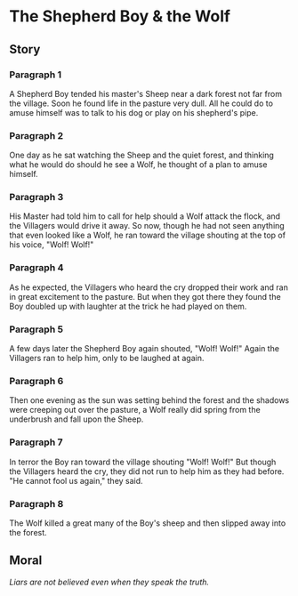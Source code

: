 
# The Shepherd Boy & the Wolf

## Story


### Paragraph 1

A Shepherd Boy tended his master's Sheep near a dark forest not far from the village. Soon he found life in the pasture very dull. All he could do to amuse himself was to talk to his dog or play on his shepherd's pipe.



### Paragraph 2

One day as he sat watching the Sheep and the quiet forest, and thinking what he would do should he see a Wolf, he thought of a plan to amuse himself.



### Paragraph 3

His Master had told him to call for help should a Wolf attack the flock, and the Villagers would drive it away. So now, though he had not seen anything that even looked like a Wolf, he ran toward the village shouting at the top of his voice, "Wolf! Wolf!"



### Paragraph 4

As he expected, the Villagers who heard the cry dropped their work and ran in great excitement to the pasture. But when they got there they found the Boy doubled up with laughter at the trick he had played on them.



### Paragraph 5

A few days later the Shepherd Boy again shouted, "Wolf! Wolf!" Again the Villagers ran to help him, only to be laughed at again.



### Paragraph 6

Then one evening as the sun was setting behind the forest and the shadows were creeping out over the pasture, a Wolf really did spring from the underbrush and fall upon the Sheep.



### Paragraph 7

In terror the Boy ran toward the village shouting "Wolf! Wolf!" But though the Villagers heard the cry, they did not run to help him as they had before. "He cannot fool us again," they said.



### Paragraph 8

The Wolf killed a great many of the Boy's sheep and then slipped away into the forest.



## Moral

_Liars are not believed even when they speak the truth._

